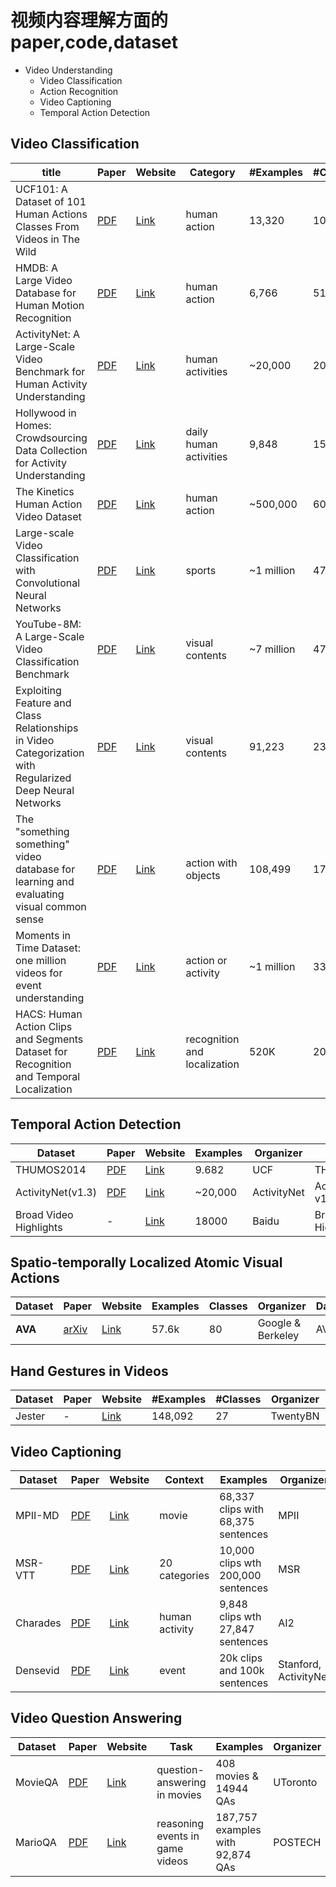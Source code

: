 # 视频内容理解方面的paper,code,dataset

* Video Understanding
  * Video Classification
  * Action Recognition
  - Video Captioning
  - Temporal Action Detection

## Video Classification
 title | Paper | Website | Category | #Examples |#Classes | Duration | Organizer | Dataset
-------|-------|---------|----------|-----------|---------|----------|-----------|-----------------
UCF101: A Dataset of 101 Human Actions Classes From Videos in The Wild | [PDF][p1] | [Link][l1] | human action | 13,320 | 101 | <10s | UCF | UCF101
HMDB: A Large Video Database for Human Motion Recognition | [PDF][p2] | [Link][l2] | human action | 6,766 | 51 | <10s | Brown | HMDB51
ActivityNet: A Large-Scale Video Benchmark for Human Activity Understanding | [PDF][p8] | [Link][l8] | human activities | ~20,000 | 200 | - | ActivityNet | ActivityNet v1.3
Hollywood in Homes: Crowdsourcing Data Collection for Activity Understanding | [PDF][p4] | [Link][l4] | daily human activities | 9,848 | 157 | - | AI2 | Charades
The Kinetics Human Action Video Dataset | [PDF][p3] | [Link][l3] | human action | ~500,000 | 600 |  10s  | DeepMind  | Kinetics
Large-scale Video Classification with Convolutional Neural Networks | [PDF][p5] | [Link][l5] | sports | ~1 million | 478 | 5m36s | Google & Stanford | Sports-1M
YouTube-8M: A Large-Scale Video Classification Benchmark | [PDF][p6] | [Link][l6] | visual contents | ~7 million | 4716 | 120-500s | Google Cloud | YouTube-8M
Exploiting Feature and Class Relationships in Video Categorization with Regularized Deep Neural Networks | [PDF][p9] | [Link][l9] | visual contents |  91,223 | 239 | 100s+ | Fudan-Columbia | FCVID
The "something something" video database for learning and evaluating visual common sense | [PDF][p10] | [Link][l10] | action with objects |  108,499 | 174 | ~4s | TwentyBN | Something-Something
Moments in Time Dataset: one million videos for event understanding | [PDF][p7] | [Link][l7] | action or activity | ~1 million | 339 | 3s | MIT-IBM Watson | Moments in Time
HACS: Human Action Clips and Segments Dataset for Recognition and Temporal Localization | [PDF][p11] | [Link][l11] | recognition and localization | 520K | 200 | ~30.6s | MIT and Facebook | SLAC

## Temporal Action Detection
Dataset | Paper | Website | Examples | Organizer | Dataset
--------|-------|---------|-----------|-----------|-----------------
THUMOS2014 | [PDF][t1] | [Link][d1] | 9.682 | UCF| THUMOS2014
ActivityNet(v1.3) | [PDF][p8] | [Link][l8] | ~20,000 | ActivityNet| ActivityNet v1.3
Broad Video Highlights | - | [Link][d2] | 18000 | Baidu | Broad Video Highlights

## Spatio-temporally Localized Atomic Visual Actions
Dataset | Paper | Website | Examples |  Classes | Organizer | Dataset
--------|-------|---------|-----------|-----------|-----------|-----------------
**AVA** | [arXiv][s1] | [Link][t1] | 57.6k | 80 | Google & Berkeley| AVA

## Hand Gestures in Videos
Dataset | Paper | Website | #Examples |  #Classes | Organizer | Dataset
--------|-------|---------|-----------|-----------|-----------|-----------------
Jester | - | [Link][h1]  |  148,092  | 27 | TwentyBN | Jester

## Video Captioning 
Dataset | Paper | Website | Context | Examples | Organizer | Dataset
--------|-------|---------|----------|-----------|-----------|-----------------
MPII-MD |[PDF][v2]| [Link][c2] | movie | 68,337 clips with 68,375 sentences| MPII | MPII-MD
MSR-VTT |[PDF][v1]| [Link][c1] | 20 categories| 10,000 clips wth 200,000 sentences| MSR | MSR-VTT
Charades |[PDF][p4]| [Link][l4] | human activity| 9,848 clips wth 27,847 sentences| AI2 | Charades
Densevid |[PDF][v3]| [Link][c3] | event | 20k clips and 100k sentences | Stanford, ActivityNet | Densevid

## Video Question Answering 
Dataset | Paper | Website | Task | Examples | Organizer | Dataset
--------|-------|---------|----------|-----------|-----------|-----------------
MovieQA |[PDF][q1]| [Link][a1] | question-answering in movies | 408 movies & 14944 QAs| UToronto | MovieQA
MarioQA |[PDF][q2]| [Link][a2] | reasoning events in game videos | 187,757 examples with 92,874 QAs| POSTECH | MarioQA


[p1]: http://crcv.ucf.edu/papers/UCF101_CRCV-TR-12-01.pdf
[l1]: http://crcv.ucf.edu/data/UCF101.php
[P2]: http://cbcl.mit.edu/publications/ps/Kuehne_etal_iccv11.pdf
[L2]: http://serre-lab.clps.brown.edu/resource/hmdb-a-large-human-motion-database/
[p3]: https://arxiv.org/abs/1705.06950
[l3]: https://deepmind.com/research/open-source/open-source-datasets/kinetics/
[p4]: https://link.springer.com/chapter/10.1007/978-3-319-46448-0_31
[l4]: http://allenai.org/plato/charades/
[p5]: http://cs.stanford.edu/people/karpathy/deepvideo/deepvideo_cvpr2014.pdf
[l5]: http://cs.stanford.edu/people/karpathy/deepvideo/
[p6]: https://arxiv.org/abs/1609.08675
[l6]: https://research.google.com/youtube8m/
[p7]: http://moments.csail.mit.edu/data/moments_paper.pdf
[l7]: http://moments.csail.mit.edu/
[p8]: https://www.cv-foundation.org/openaccess/content_cvpr_2015/papers/Heilbron_ActivityNet_A_Large-Scale_2015_CVPR_paper.pdf
[l8]: http://activity-net.org/index.html
[p9]: https://arxiv.org/abs/1502.07209
[l9]: http://bigvid.fudan.edu.cn/FCVID/
[p10]: https://arxiv.org/abs/1706.04261
[l10]: https://www.twentybn.com/datasets/something-something
[p11]: https://arxiv.org/abs/1712.09374
[l11]: http://slac.csail.mit.edu/ 

[t1]: http://crcv.ucf.edu/papers/UCF101_CRCV-TR-12-01.pdf
[d1]: http://crcv.ucf.edu/THUMOS14/download.html
[d2]: http://ai.baidu.com/broad/introduction?dataset=video

[h1]: https://www.twentybn.com/datasets/jester

[s1]: https://arxiv.org/abs/1705.08421
[t1]: https://research.google.com/ava/index.html

[v1]: https://www.microsoft.com/en-us/research/wp-content/uploads/2016/06/cvpr16.msr-vtt.tmei_-1.pdf
[c1]: http://ms-multimedia-challenge.com/2017/
[v2]: https://www.cv-foundation.org/openaccess/content_cvpr_2015/papers/Rohrbach_A_Dataset_for_2015_CVPR_paper.pdf
[c2]: https://www.mpi-inf.mpg.de/departments/computer-vision-and-multimodal-computing/research/vision-and-language/mpii-movie-description-dataset/
[v3]: https://arxiv.org/abs/1705.00754
[c3]: https://cs.stanford.edu/people/ranjaykrishna/densevid/

[q1]: http://movieqa.cs.toronto.edu/static/files/CVPR2016_MovieQA.pdf
[a1]: http://movieqa.cs.toronto.edu/home/
[q2]: https://arxiv.org/abs/1612.01669
[a2]: http://cvlab.postech.ac.kr/research/MarioQA/

